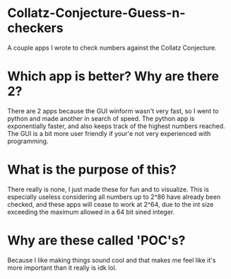 # Collatz-Conjecture-Guess-n-checkers
A couple apps I wrote to check numbers against the Collatz Conjecture.
# Which app is better? Why are there 2?
There are 2 apps because the GUI winform wasn't very fast, so I went to python and made another in search of speed. The python app is exponentially faster, and also keeps track of the highest numbers reached. The GUI is a bit more user friendly if your'e not very experienced with programming.
# What is the purpose of this?
There really is none, I just made these for fun and to visualize. This is especially useless considering all numbers up to 2^86 have already been checked, and these apps will cease to work at 2^64, due to the int size exceeding the maximum allowed in a 64 bit sined integer.
# Why are these called 'POC's?
Because I like making things sound cool and that makes me feel like it's more important than it really is idk lol.
